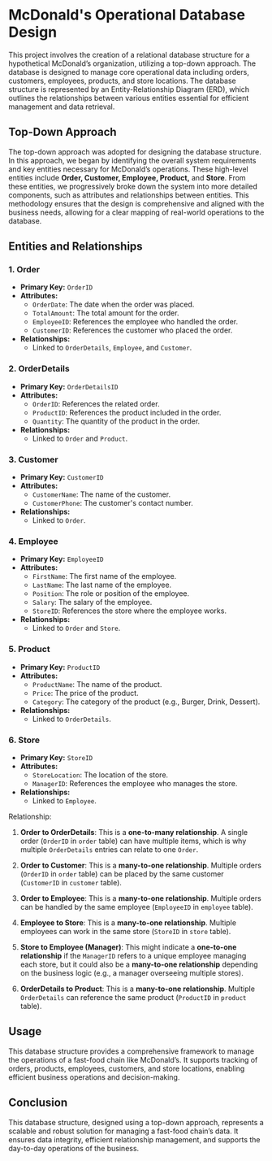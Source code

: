 # McDonald's Operational Database Design

This project involves the creation of a relational database structure for a hypothetical McDonald’s organization, utilizing a top-down approach. The database is designed to manage core operational data including orders, customers, employees, products, and store locations. The database structure is represented by an Entity-Relationship Diagram (ERD), which outlines the relationships between various entities essential for efficient management and data retrieval.

## Top-Down Approach

The top-down approach was adopted for designing the database structure. In this approach, we began by identifying the overall system requirements and key entities necessary for McDonald’s operations. These high-level entities include **Order, Customer, Employee, Product,** and **Store**. From these entities, we progressively broke down the system into more detailed components, such as attributes and relationships between entities. This methodology ensures that the design is comprehensive and aligned with the business needs, allowing for a clear mapping of real-world operations to the database.

## Entities and Relationships

### 1. **Order**
   - **Primary Key:** `OrderID`
   - **Attributes:**
     - `OrderDate`: The date when the order was placed.
     - `TotalAmount`: The total amount for the order.
     - `EmployeeID`: References the employee who handled the order.
     - `CustomerID`: References the customer who placed the order.
   - **Relationships:**
     - Linked to `OrderDetails`, `Employee`, and `Customer`.

### 2. **OrderDetails**
   - **Primary Key:** `OrderDetailsID`
   - **Attributes:**
     - `OrderID`: References the related order.
     - `ProductID`: References the product included in the order.
     - `Quantity`: The quantity of the product in the order.
   - **Relationships:**
     - Linked to `Order` and `Product`.

### 3. **Customer**
   - **Primary Key:** `CustomerID`
   - **Attributes:**
     - `CustomerName`: The name of the customer.
     - `CustomerPhone`: The customer's contact number.
   - **Relationships:**
     - Linked to `Order`.

### 4. **Employee**
   - **Primary Key:** `EmployeeID`
   - **Attributes:**
     - `FirstName`: The first name of the employee.
     - `LastName`: The last name of the employee.
     - `Position`: The role or position of the employee.
     - `Salary`: The salary of the employee.
     - `StoreID`: References the store where the employee works.
   - **Relationships:**
     - Linked to `Order` and `Store`.

### 5. **Product**
   - **Primary Key:** `ProductID`
   - **Attributes:**
     - `ProductName`: The name of the product.
     - `Price`: The price of the product.
     - `Category`: The category of the product (e.g., Burger, Drink, Dessert).
   - **Relationships:**
     - Linked to `OrderDetails`.

### 6. **Store**
   - **Primary Key:** `StoreID`
   - **Attributes:**
     - `StoreLocation`: The location of the store.
     - `ManagerID`: References the employee who manages the store.
   - **Relationships:**
     - Linked to `Employee`.

Relationship:

1. **Order to OrderDetails**: This is a **one-to-many relationship**. A single order (`OrderID` in `order` table) can have multiple items, which is why multiple `OrderDetails` entries can relate to one `Order`.

2. **Order to Customer**: This is a **many-to-one relationship**. Multiple orders (`OrderID` in `order` table) can be placed by the same customer (`CustomerID` in `customer` table).

3. **Order to Employee**: This is a **many-to-one relationship**. Multiple orders can be handled by the same employee (`EmployeeID` in `employee` table).

4. **Employee to Store**: This is a **many-to-one relationship**. Multiple employees can work in the same store (`StoreID` in `store` table).

5. **Store to Employee (Manager)**: This might indicate a **one-to-one relationship** if the `ManagerID` refers to a unique employee managing each store, but it could also be a **many-to-one relationship** depending on the business logic (e.g., a manager overseeing multiple stores).

6. **OrderDetails to Product**: This is a **many-to-one relationship**. Multiple `OrderDetails` can reference the same product (`ProductID` in `product` table). 

## Usage

This database structure provides a comprehensive framework to manage the operations of a fast-food chain like McDonald’s. It supports tracking of orders, products, employees, customers, and store locations, enabling efficient business operations and decision-making.

## Conclusion

This database structure, designed using a top-down approach, represents a scalable and robust solution for managing a fast-food chain’s data. It ensures data integrity, efficient relationship management, and supports the day-to-day operations of the business.
